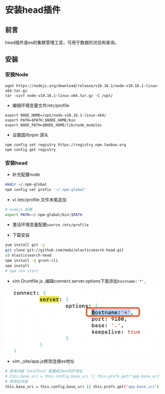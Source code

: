# 安装head插件

## 前言  

head插件是es的集群管理工具，可用于数据的浏览和查询。

## 安装

### 安装Node
```
wget https://nodejs.org/download/release/v10.16.1/node-v10.16.1-linux-x64.tar.gz
tar -xzvf node-v10.16.1-linux-x64.tar.gz -C /opt/

```

* 编辑环境变量文件/etc/profile

```
export NODE_HOME=/opt/node-v10.16.1-linux-x64/
export PATH=$PATH:$NODE_HOME/bin  
export NODE_PATH=$NODE_HOME/lib/node_modules 
```
* 设置国内npm 源头

```
npm config set registry https://registry.npm.taobao.org
npm config get registry
```

### 安装head 

* 补充配置node 

```bash
mkdir ~/.npm-global
npm config set prefix '~/.npm-global'

```

* vi /etc/profile  文件末尾追加  
```BASH
# nodejs 配置
export PATH=~/.npm-global/bin:$PATH
```

*  激活环境变量配置``source /etc/profile``


* 下载安装
```bash
yum install git -y 
git clone git://github.com/mobz/elasticsearch-head.git
cd elasticsearch-head
npm install -g grunt-cli
npm install
# npm run start
```

* vim Gruntfile.js ,编辑connect.server.options下面添加``hostname:'*',``

![](./assets/2019-08-04-13-12-40.png)



* vim _site/app.js修改连接es地址 

```bash
# 原来内容 localhost 配置成为es的IP地址
# this.base_uri = this.config.base_uri || this.prefs.get("app-base_uri") || "http://localhost:9200";
# 修改后内容
this.base_uri = this.config.base_uri || this.prefs.get("app-base_uri") || "http://192.168.30.11:9200";
```
